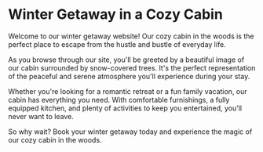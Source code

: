 <!--
Write me markdown content of website with wallpaper:

"A cozy image of a cabin in the woods with snow falling for a winter or holiday website."

The header of the page should not be copy of the text but rather a real content of the website which is using this wallpaper.
-->

<!--font:Montserrat-->

# Winter Getaway in a Cozy Cabin

Welcome to our winter getaway website! Our cozy cabin in the woods is the perfect place to escape from the hustle and bustle of everyday life.

As you browse through our site, you'll be greeted by a beautiful image of our cabin surrounded by snow-covered trees. It's the perfect representation of the peaceful and serene atmosphere you'll experience during your stay.

Whether you're looking for a romantic retreat or a fun family vacation, our cabin has everything you need. With comfortable furnishings, a fully equipped kitchen, and plenty of activities to keep you entertained, you'll never want to leave.

So why wait? Book your winter getaway today and experience the magic of our cozy cabin in the woods.
